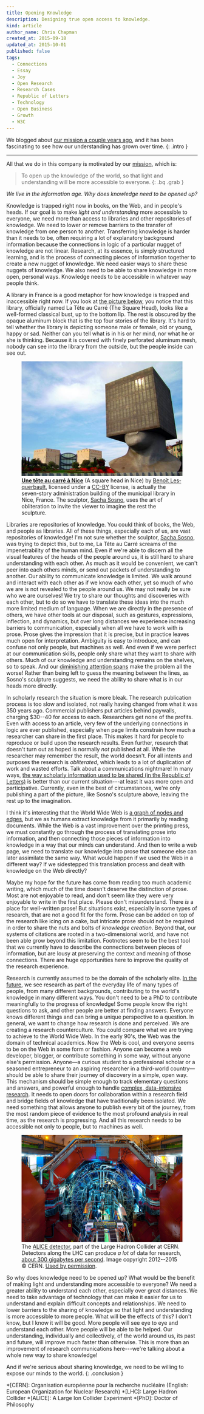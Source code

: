 ```yaml
---
title: Opening Knowledge
description: Designing true open access to knowledge.
kind: article
author_name: Chris Chapman
created_at: 2015-09-18
updated_at: 2015-10-01
published: false
tags:
  - Connections
  - Essay
  - Joy
  - Open Research
  - Research Cases
  - Republic of Letters
  - Technology
  - Open Business
  - Growth
  - W3C
---
```


We blogged about [our mission a couple years ago], and it has been fascinating
to see how our understanding has grown over time.
{: .intro }

---

All that we do in this company is motivated by our [mission], which is:

> To open up the knowledge of the world, so that light and understanding will
> be more accessible to everyone.
{: .bq .grab }

_We live in the information age. Why does knowledge need to be opened up?_

Knowledge is trapped right now in books, on the Web, and in people's heads. If
our goal is to make _light and understanding_ more accessible to everyone, we
need more than access to libraries and other repositories of knowledge. We need
to lower or remove barriers to the transfer of knowledge from one person to
another. Transferring knowledge is harder than it needs to be, often requiring
a lot of explanatory background information because the connections in logic of
a particular nugget of knowledge are not linear. Research, at its essence, is
simply structured learning, and is the process of connecting pieces of
information together to create a new nugget of knowledge. We need easier ways
to share these nuggets of knowledge. We also need to be able to share knowledge
in more open, personal ways. Knowledge needs to be accessible in whatever way
people think.

A library in France is a good metaphor for how knowledge is trapped and
inaccessible right now. If you look at <a href="#fig:squarehead">the picture
below</a>, you notice that this library, officially named <span lang="fr">La
Tête au Carré</span> (The Square Head), looks like a well-formed classical
bust, up to the bottom lip. The rest is obscured by the opaque aluminum block
that is the top four stories of the library. It's hard to tell whether the
library is depicting someone male or female, old or young, happy or sad.
Neither can you tell what is in his or her mind, nor what he or she is
thinking. Because it is covered with finely perforated aluminum mesh, nobody
can see into the library from the outside, but the people inside can see out.

<figure id="fig:squarehead" class="img" property="schema:image" resource="#squarehead" typeof="schema:ImageObject">
  <img property="schema:contentUrl" src="square_head.jpg" class="static" alt="Tête carrée, or Square Head, a library in Nice, France" />
  <figcaption class="small"><a href="https://www.flickr.com/photos/14382098@N03/4300141401/" lang="fr" title="Une tête au carré à Nice on Flickr"><b>Une tête au carré à Nice</b></a> (A square head in Nice) by <a lang="fr" property="cc:attributionName" rel="cc:attributionURL" href="https://www.flickr.com/photos/14382098@N03/">Benoît Lesquerbault</a>, licensed under a <a rel="cc:license" href="https://creativecommons.org/licenses/by/2.0/"><abbr title="Creative Commons Attribution 2.0 Generic">CC-BY</abbr></a> license, is actually the seven-story administration building of the municipal library in Nice, France. The sculptor, <a
href="https://en.wikipedia.org/wiki/Sacha_Sosno">Sacha Sosno</a>, uses the art
of obliteration to invite the viewer to imagine the rest the sculpture. <span class="icon-cc"></span><span class="icon-cc-by"></span></figcaption>
</figure>

<!--MORE-->

Libraries are repositories of knowledge. You could think of books, the Web, and
people as libraries. All of these things, especially each of us, are vast
repositories of knowledge! I'm not sure whether the sculptor, <a
href="http://www.sosno.com/">Sacha Sosno</a>, was trying to depict this, but to
me, <span lang="fr">La Tête au Carré</span> screams of the impenetrability of
the human mind. Even if we're able to discern all the visual features of the
heads of the people around us, it is still hard to share understanding with
each other. As much as it would be convenient, we can't peer into each others
minds, or send out packets of understanding to another. Our ability to
communicate knowledge is limited. We walk around and interact with each other
as if we know each other, yet so much of who we are is not revealed to the
people around us. We may not really be sure who we are ourselves! We try to
share our thoughts and discoveries with each other, but to do so we have to
translate these ideas into the much more limited medium of language. When we
are directly in the presence of others, we have other tools at our disposal,
such as gestures, expressions, inflection, and dynamics, but over long
distances we experience increasing barriers to communication, especially when
all we have to work with is prose. Prose gives the impression that it is
precise, but in practice leaves much open for interpretation.  Ambiguity is
easy to introduce, and can confuse not only people, but machines as well. And
even if we were perfect at our communication skills, people only share what
they want to share with others. Much of our knowledge and understanding remains
on the shelves, so to speak. And our [diminishing attention spans] make the
problem all the worse! Rather than being left to guess the meaning between the
lines, as Sosno's sculpture suggests, we need the ability to share what is in
our heads more directly.

In scholarly research the situation is more bleak. The research publication
process is too slow and isolated, not really having changed from what it was
<span class="oldstyle">350</span> years ago. Commercial publishers put articles
behind paywalls, charging <span class="oldstyle">$30--40</span> for access to
each. Researchers get none of the profits. Even with access to an article, very
few of the underlying connections in logic are ever published, especially when
page limits constrain how much a researcher can share in the first place. This
makes it hard for people to reproduce or build upon the research results. Even
further, research that doesn't turn out as hoped is normally _not_ published at
all. While the researcher may remember the result, the world doesn't. For all
intents and purposes the research is _obliterated_, which leads to a lot of
duplication of work and wasted efforts. Talk about a communications nightmare!
In many ways, [the way scholarly information used to be shared (in the Republic
of Letters)][Republic of Letters] is better than our current situation---at
least it was more open and participative. Currently, even in the best of
circumstances, we're only publishing a part of the picture, like Sosno's
sculpture above, leaving the rest up to the imagination.

I think it's interesting that the World Wide Web is [a graph of nodes and
edges][graph], but we as humans extract knowledge from it primarily by reading
documents.  While the Web is a vast improvement over the printing press, we
must constantly go through the process of translating prose into information,
and then connecting those pieces of information into knowledge in a way that
our minds can understand. And then to write a web page, we need to translate
our knowledge into prose that someone else can later assimilate the same way.
What would happen if we used the Web in a different way? If we sidestepped this
translation process and dealt with knowledge on the Web directly?

Maybe my hope for the future has come from reading too much academic writing,
which much of the time doesn't deserve the distinction of prose. Most are not
enjoyable to read, and don't seem like they were very enjoyable to write in the
first place. Please don't misunderstand. There _is_ a place for well-written
prose! But situations exist, especially in some types of research, that are not
a good fit for the form. Prose can be added on top of the research like icing
on a cake, but intricate prose should not be required in order to share the
nuts and bolts of _knowledge creation_. Beyond that, our systems of citations
are rooted in a two-dimensional world, and have not been able grow beyond this
limitation. Footnotes seem to be the best tool that we currently have to
describe the connections between pieces of information, but are lousy at
preserving the context and meaning of those connections. There are huge
opportunities here to improve the quality of the research experience.

Research is currently assumed to be the domain of the scholarly elite. [In the
future], we see research as part of the everyday life of many types of people,
from many different backgrounds, contributing to the world's knowledge in many
different ways. You don't need to be a PhD to contribute meaningfully to the
progress of knowledge! Some people know the right questions to ask, and other
people are better at finding answers. Everyone knows different things and can
bring a unique perspective to a question. In general, we want to change how
research is done and perceived. We are creating a research counterculture. You
could compare what we are trying to achieve to the World Wide Web. In the early
<span class="oldstyle">90</span>'s, the Web was the domain of technical
academics.  Now the Web is cool, and everyone seems to be on the Web in some
form or fashion. Anyone can become a web developer, blogger, or contribute
something in some way, without anyone else's permission. Anyone—a curious
student to a professional scholar or a seasoned entrepreneur to an aspiring
researcher in a third-world country—should be able to share their journey of
discovery in a simple, open way. This mechanism should be simple enough to
track elementary questions and answers, and powerful enough to handle <a
href="#fig:alice">complex, data-intensive research</a>. It needs to open doors
for collaboration within a research field and bridge fields of knowledge that
have traditionally been isolated. We need something that allows anyone to
publish every bit of the journey, from the most random piece of evidence to the
most profound analysis in real time, as the research is progressing. And all
this research needs to be accessible not only to people, but to machines as
well.

<figure id="fig:alice" class="img" property="schema:image" resource="#alice" typeof="schema:ImageObject">
  <a href="LRsaba_CERN_0212_00676.jpg" title="Click for maximum coolness"><img property="schema:contentUrl" src="LHR_alice.jpg" class="static" alt="People working on the ALICE detector at the Large Hadron Collider" /></a>
  <figcaption class="small">The <a href="http://cds.cern.ch/record/1436153"><abbr>ALICE</abbr> detector</a>, part of the Large Hadron Collider at CERN. Detectors along the LHC can produce <em>a lot</em> of data for research, <a href="https://en.wikipedia.org/wiki/Worldwide_LHC_Computing_Grid" title= "Worldwide LHC Computing Grid on Wikipedia">about <span class="oldstyle">300</span> gigabytes per second</a>. Image copyright <span class="oldstyle">2012--2015 ©</span> CERN. <a href="http://copyright.cern.ch">Used by permission</a>.</figcaption>
</figure>

So why does knowledge need to be opened up? What would be the benefit of making
light and understanding more accessible to everyone? We need a greater ability
to understand each other, especially over great distances. We need to take
advantage of technology that can make it easier for us to understand and
explain difficult concepts and relationships. We need to lower barriers to the
sharing of knowledge so that light and understanding is more accessible to more
people. What will be the effects of this? I don't know, but I know it will be
good. More people will see eye to eye and understand each other. More people
will be able to be helped. Our understanding, individually and collectively, of
the world around us, its past and future, will improve much faster than
otherwise. This is more than an improvement of research communications
here---we're talking about a whole new way to share knowledge!

And if we're serious about sharing knowledge, we need to be willing to expose
our minds to the world.
{: .conclusion }

[mission]: </company/#sec:mission> "Pentandra → Our Mission"
[our mission a couple years ago]: </blog/a-more-focused-mission/> "Pentandra → A More Focused Mission"
[graph]: <https://en.wikipedia.org/wiki/Graph_(mathematics)> "Graph on Wikipedia"
[diminishing attention spans]: <http://www.theguardian.com/media-network/media-network-blog/2012/mar/19/attention-span-internet-consumer> "Say it quick, say it well – the attention span of a modern internet consumer (on theguardian)"
[Republic of Letters]: </blog/introducing-research-cases/> "Pentandra → Introducing Research Cases"
[In the future]: </research/#sec:future> "Pentandra → The Future of Research"
*[CERN]: Organisation européenne pour la recherche nucléaire (English: European Organization for Nuclear Research)
*[LHC]: Large Hadron Collider
*[ALICE]: A Large Ion Collider Experiment
*[PhD]: Doctor of Philosophy
[^lhc_computing_grid]: https://en.wikipedia.org/wiki/Worldwide_LHC_Computing_Grid
